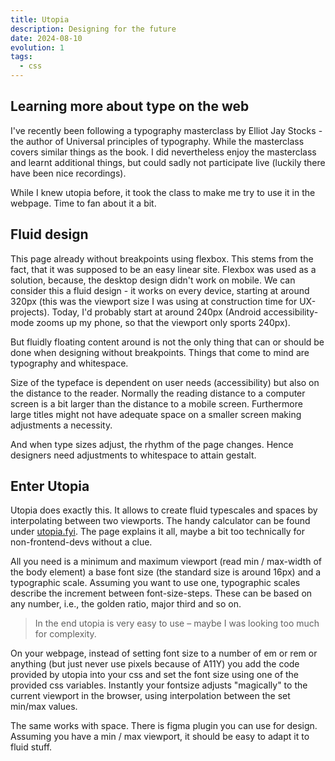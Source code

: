 ```yaml
---
title: Utopia
description: Designing for the future
date: 2024-08-10
evolution: 1
tags:
  - css
---
```


## Learning more about type on the web

I've recently been following a typography masterclass by Elliot Jay Stocks - the author of Universal principles of typography. While the masterclass covers similar things as the book. I did nevertheless enjoy the masterclass and learnt additional things, but could sadly not participate live (luckily there have been nice recordings).

While I knew utopia before, it took the class to make me try to use it in the webpage. Time to fan about it a bit. 

## Fluid design

This page already without breakpoints using flexbox. This stems from the fact, that it was supposed to be an easy linear site. Flexbox was used as a solution, because, the desktop design didn't work on mobile. We can consider this a fluid design - it works on every device, starting at around 320px (this was the viewport size I was using at construction time for UX-projects). Today, I'd probably start at around 240px (Android accessibility-mode zooms up my phone, so that the viewport only sports 240px). 

But fluidly floating content around is not the only thing that can or should be done when designing without breakpoints. Things that come to mind are typography and whitespace. 

Size of the typeface is dependent on user needs (accessibility) but also on the distance to the reader. Normally the reading distance to a computer screen is a bit larger than the distance to a mobile screen. Furthermore large titles might not have adequate space on a smaller screen making adjustments a necessity. 

And when type sizes adjust, the rhythm of the page changes. Hence designers need adjustments to whitespace to attain gestalt. 

## Enter Utopia

Utopia does exactly this. It allows to create fluid typescales and spaces by interpolating between two viewports. The handy calculator can be found under [utopia.fyi](http://www.utopia.fyi). The page explains it all, maybe a bit too technically for non-frontend-devs without a clue.

All you need is a minimum and maximum viewport (read min / max-width of the body element) a base font size (the standard size is around 16px) and a typographic scale. Assuming you want to use one, typographic scales describe the increment between font-size-steps. These can be based on any number, i.e., the golden ratio, major third and so on. 

> In the end utopia is very easy to use – maybe I was looking too much for complexity.

On your webpage, instead of setting font size to a number of em or rem or anything (but just never use pixels because of A11Y) you add the code provided by utopia into your css and set the font size using one of the provided css variables. Instantly your fontsize adjusts "magically" to the current viewport in the browser, using interpolation between the set min/max values.   

The same works with space. There is figma plugin you can use for design. Assuming you have a min / max viewport, it should be easy to adapt it to fluid stuff. 
